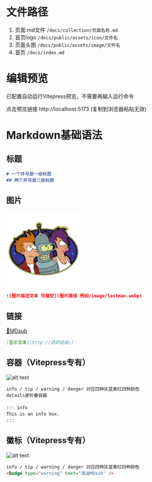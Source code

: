 # 文件路径
1. 页面.md文件 `/docs/collection/页面名称.md`
2. 首页logo `/docs/public/assets/icon/文件名`
3. 页面头图 `/docs/public/assets/image/文件名`
4. 首页 `/docs/index.md`


# 编辑预览
已配置自动运行Vitepress预览，不需要再输入运行命令

点击预览链接 http://localhost:5173 (复制到浏览器粘贴无效)

# Markdown基础语法
## 标题

``` md
# 一个井号是一级标题
## 两个井号是二级标题
```
## 图片
![图片描述文本](/docs/public/assets/icon/飞出个未来.webp)
``` md
![图片描述文本 可留空](图片路径 例如/image/lastman.webp)
```
## 链接
[🐻MDsub](http://localhost:5173)
``` md
[显示文本](http://跳转链接/)
```
## 容器（Vitepress专有）
![alt text](/docs/public/assets/image/容器.png)
``` md
info / tip / warning / danger 对应四种灰蓝黄红四种颜色
details是折叠容器

::: info
This is an info box.
:::
```
## 徽标（Vitepress专有）
![alt text](/docs/public/assets/image/徽标.png)
``` md
info / tip / warning / danger 对应四种灰蓝黄红四种颜色
<Badge type="warning" text="漫迪MDsub" />
```